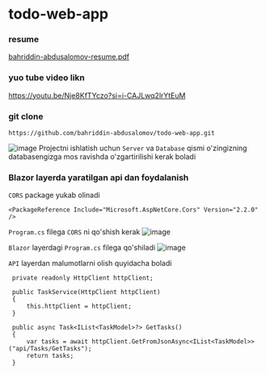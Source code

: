 # todo-web-app

### resume
[bahriddin-abdusalomov-resume.pdf](https://github.com/bahriddin-abdusalomov/todo-web-app/files/14072266/bahriddin-abdusalomov-resume.pdf)

### yuo tube video likn
https://youtu.be/Nje8KfTYczo?si=i-CAJLwq2lrYtEuM

### git clone 
```
https://github.com/bahriddin-abdusalomov/todo-web-app.git
```
![image](https://github.com/bahriddin-abdusalomov/todo-web-app/assets/123171397/898d71c4-1247-4234-8c29-fa3d498cb6a2)
Projectni ishlatish uchun `Server` va `Database` qismi o'zingizning databasengizga mos ravishda o'zgartirilishi kerak boladi

### Blazor layerda yaratilgan api dan foydalanish

`CORS` package yukab olinadi
```
<PackageReference Include="Microsoft.AspNetCore.Cors" Version="2.2.0" />
```

`Program.cs` filega `CORS` ni qo'shish kerak
![image](https://github.com/bahriddin-abdusalomov/todo-web-app/assets/123171397/73b8df02-8f4b-428c-a056-3489772dbb55)

`Blazor` layerdagi `Program.cs` filega qo'shiladi
![image](https://github.com/bahriddin-abdusalomov/todo-web-app/assets/123171397/698b1a78-d6d5-493c-9125-eb1aa31e2975)

`API` layerdan malumotlarni olish quyidacha boladi
```
 private readonly HttpClient httpClient;

 public TaskService(HttpClient httpClient)
 {
     this.httpClient = httpClient;
 }

 public async Task<IList<TaskModel>?> GetTasks()
 {
     var tasks = await httpClient.GetFromJsonAsync<IList<TaskModel>>("api/Tasks/GetTasks");
     return tasks;
 }
```
